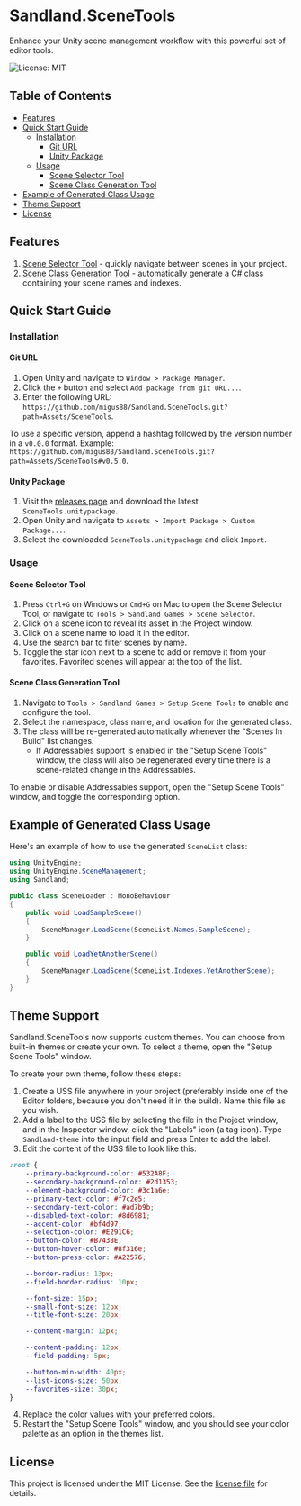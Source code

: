 # Sandland.SceneTools

Enhance your Unity scene management workflow with this powerful set of editor tools.

![License: MIT](https://img.shields.io/badge/License-MIT-green.svg)

## Table of Contents

- [Features](#features)
- [Quick Start Guide](#quick-start-guide)
    - [Installation](#installation)
        - [Git URL](#git-url)
        - [Unity Package](#unity-package)
    - [Usage](#usage)
        - [Scene Selector Tool](#scene-selector-tool)
        - [Scene Class Generation Tool](#scene-class-generation-tool)
- [Example of Generated Class Usage](#example-of-generated-class-usage)
- [Theme Support](#theme-support)
- [License](#license)

## Features

1. [Scene Selector Tool](#scene-selector-tool) - quickly navigate between scenes in your project.
2. [Scene Class Generation Tool](#scene-class-generation-tool) - automatically generate a C# class containing your scene names and indexes.

## Quick Start Guide

### Installation

#### Git URL

1. Open Unity and navigate to `Window > Package Manager`.
2. Click the `+` button and select `Add package from git URL...`.
3. Enter the following URL: `https://github.com/migus88/Sandland.SceneTools.git?path=Assets/SceneTools`.

To use a specific version, append a hashtag followed by the version number in a `v0.0.0` format. Example: `https://github.com/migus88/Sandland.SceneTools.git?path=Assets/SceneTools#v0.5.0`.

#### Unity Package

1. Visit the [releases page](https://github.com/migus88/Sandland.SceneTools/releases) and download the latest `SceneTools.unitypackage`.
2. Open Unity and navigate to `Assets > Import Package > Custom Package...`.
3. Select the downloaded `SceneTools.unitypackage` and click `Import`.

### Usage

#### Scene Selector Tool

1. Press `Ctrl+G` on Windows or `Cmd+G` on Mac to open the Scene Selector Tool, or navigate to `Tools > Sandland Games > Scene Selector`.
2. Click on a scene icon to reveal its asset in the Project window.
3. Click on a scene name to load it in the editor.
4. Use the search bar to filter scenes by name.
5. Toggle the star icon next to a scene to add or remove it from your favorites. Favorited scenes will appear at the top of the list.

#### Scene Class Generation Tool

1. Navigate to `Tools > Sandland Games > Setup Scene Tools` to enable and configure the tool.
2. Select the namespace, class name, and location for the generated class.
3. The class will be re-generated automatically whenever the "Scenes In Build" list changes.
    - If Addressables support is enabled in the "Setup Scene Tools" window, the class will also be regenerated every time there is a scene-related change in the Addressables.

To enable or disable Addressables support, open the "Setup Scene Tools" window, and toggle the corresponding option.

## Example of Generated Class Usage

Here's an example of how to use the generated `SceneList` class:

```csharp
using UnityEngine;
using UnityEngine.SceneManagement;
using Sandland;

public class SceneLoader : MonoBehaviour
{
    public void LoadSampleScene()
    {
        SceneManager.LoadScene(SceneList.Names.SampleScene);
    }

    public void LoadYetAnotherScene()
    {
        SceneManager.LoadScene(SceneList.Indexes.YetAnotherScene);
    }
}
```
## Theme Support

Sandland.SceneTools now supports custom themes. You can choose from built-in themes or create your own. To select a theme, open the "Setup Scene Tools" window.

To create your own theme, follow these steps:

1. Create a USS file anywhere in your project (preferably inside one of the Editor folders, because you don't need it in the build). Name this file as you wish.
2. Add a label to the USS file by selecting the file in the Project window, and in the Inspector window, click the "Labels" icon (a tag icon). Type `Sandland-theme` into the input field and press Enter to add the label.
3. Edit the content of the USS file to look like this:

```css
:root {
    --primary-background-color: #532A8F;
    --secondary-background-color: #2d1353;
    --element-background-color: #3c1a6e;
    --primary-text-color: #f7c2e5;
    --secondary-text-color: #ad7b9b;
    --disabled-text-color: #8d6981;
    --accent-color: #bf4d97;
    --selection-color: #E291C6;
    --button-color: #B7438E;
    --button-hover-color: #8f316e;
    --button-press-color: #A22576;

    --border-radius: 13px;
    --field-border-radius: 10px;

    --font-size: 15px;
    --small-font-size: 12px;
    --title-font-size: 20px;

    --content-margin: 12px;

    --content-padding: 12px;
    --field-padding: 5px;

    --button-min-width: 40px;
    --list-icons-size: 50px;
    --favorites-size: 30px;
}
```

4. Replace the color values with your preferred colors.
5. Restart the "Setup Scene Tools" window, and you should see your color palette as an option in the themes list.

## License
This project is licensed under the MIT License. See the [license file](https://github.com/migus88/Sandland.SceneTools/blob/main/LICENSE) for details.